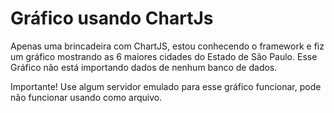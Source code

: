 # Gráfico usando ChartJs
Apenas uma brincadeira com ChartJS, estou conhecendo o framework e fiz um gráfico mostrando as 6 maiores cidades do Estado de São Paulo. Esse Gráfico não está importando dados de nenhum banco de dados.

Importante! Use algum servidor emulado para esse gráfico funcionar, pode não funcionar usando como arquivo.
